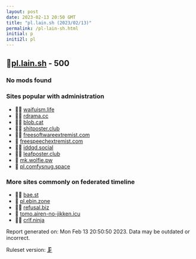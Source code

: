 ```yaml
---
layout: post
date: 2023-02-13 20:50 GMT
title: "pl.lain.sh (2023/02/13)"
permalink: /pl-lain-sh.html
initial: p
initi2l: pl
---
```


## 🦝[pl.lain.sh](https://pl.lain.sh) - 500

### No mods found

### Sites popular with administration

* 🦝🧸 [waifuism.life](/waifuism-life.html)
* 🦝🧸 [rdrama.cc](/rdrama-cc.html)
* 🦝🧸 [blob.cat](/blob-cat.html)
* 🦝🧸 [shitposter.club](/shitposter-club.html)
* 🦝🧸 [freesoftwareextremist.com](/freesoftwareextremist-com.html)
* 🦝 [freespeechextremist.com](/freespeechextremist-com.html)
* 🦝🧸 [iddqd.social](/iddqd-social.html)
* 🦝🧸 [leafposter.club](/leafposter-club.html)
* 🦝 [mk.wolfie.pw](/mk-wolfie-pw.html)
* 🦝 [pl.comfysnug.space](/pl-comfysnug-space.html)

### More sites commonly on federated timeline

* 🦝🧸 [bae.st](/bae-st.html)
* 🦝 [pl.ebin.zone](/pl-ebin-zone.html)
* 🦝🧸 [refusal.biz](/refusal-biz.html)
* 🦝 [tomo.airen-no-jikken.icu](/tomo-airen-no-jikken-icu.html)
* 🦝🧸 [crlf.ninja](/crlf-ninja.html)

Report generated on: Mon Feb 13 20:50:50 2023. Data may be outdated or incorrect.

Ruleset version: [🗜](/version-clamp)
